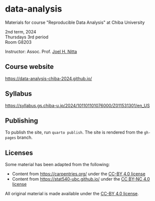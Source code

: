 # data-analysis

Materials for course "Reproducible Data Analysis" at Chiba University

2nd term, 2024  
Thursdays 3rd period  
Room G8203

Instructor: Assoc. Prof. [Joel H. Nitta](https://www.joelnitta.com)

## Course website

<https://data-analysis-chiba-2024.github.io/>

## Syllabus

<https://syllabus.gs.chiba-u.jp/2024/101101101076000/Z011531301/en_US>

## Publishing

To publish the site, run `quarto publish`. The site is rendered from the `gh-pages` branch.

## Licenses

Some material has been adapted from the following:

- Content from <https://carpentries.org/> under the [CC-BY 4.0 license](https://creativecommons.org/licenses/by/4.0/)
- Content from <https://stat540-ubc.github.io/> under the [CC BY-NC 4.0 license](https://creativecommons.org/licenses/by-nc/4.0/)

All original material is made available under the [CC-BY 4.0 license](https://creativecommons.org/licenses/by/4.0/).